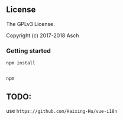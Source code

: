 ## License

The GPLv3 License.

Copyright (c) 2017-2018 Asch</br>

### Getting started
```
npm install


npm 
```

## TODO:
use `https://github.com/Haixing-Hu/vue-i18n`
